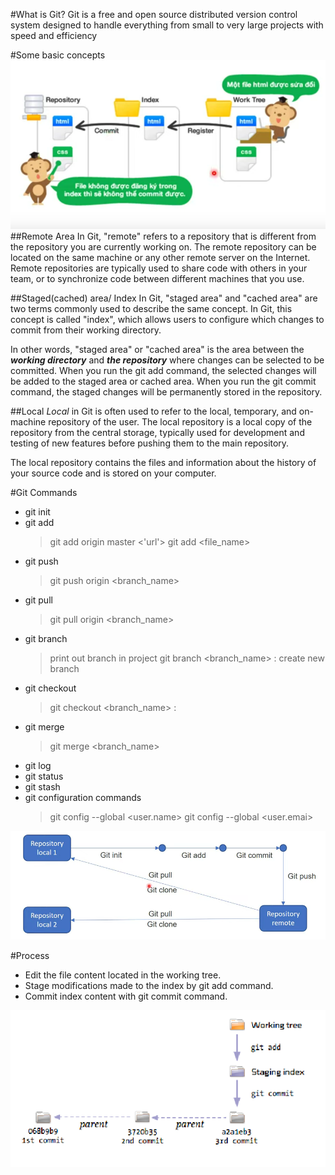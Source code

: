 
#What is Git?
Git is a free and open source distributed version control system designed to handle everything from small to very large projects with speed and efficiency

#Some basic concepts
![](./ImageOfReport/Git.png)
##Remote Area
In Git, "remote" refers to a repository that is different from the repository you are currently working on. The remote repository can be located on the same machine or any other remote server on the Internet. Remote repositories are typically used to share code with others in your team, or to synchronize code between different machines that you use.

##Staged(cached) area/ Index
In Git, "staged area" and "cached area" are two terms commonly used to describe the same concept. In Git, this concept is called "index", which allows users to configure which changes to commit from their working directory.

In other words, "staged area" or "cached area" is the area between the ***working directory*** and ***the repository*** where changes can be selected to be committed. When you run the git add command, the selected changes will be added to the staged area or cached area. When you run the git commit command, the staged changes will be permanently stored in the repository.

##Local
*Local* in Git is often used to refer to the local, temporary, and on-machine repository of the user. The local repository is a local copy of the repository from the central storage, typically used for development and testing of new features before pushing them to the main repository.

The local repository contains the files and information about the history of your source code and is stored on your computer.

#Git Commands
- git init
- git add 
  > git add origin master <'url'>
  > git add <file_name>
- git push
  > git push origin <branch_name>
- git pull
  > git pull origin <branch_name>
- git branch
  >print out branch in project
  > git branch <branch_name> : create new branch
- git checkout
  >git checkout <branch_name> :
- git merge
  >git merge <branch_name>
- git log
- git status
- git stash
- git configuration commands
  > git config --global <user.name>
  > git config --global <user.emai> 


![](./ImageOfReport/GitFlow.png)

#Process
- Edit the file content located in the working tree.
- Stage modifications made to the index by git add command.
- Commit index content with git commit command.

![](./ImageOfReport/Process.png)



